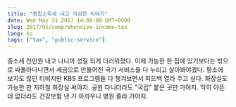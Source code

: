 ```yaml
---
title: "종합소득세 내고 각성한 이야기"
date: Wed May 31 2017 14:00:00 GMT+0900
slug: 2017/05/comprehensive-income-tax
lang: ko
tags: ["tax", "public-service"]
---
```


종소세 천만원 내고 나니까 성질 되게 더러워졌다. 이제 가능한 한 집에 있기보다는 밖으로 싸돌아다니면서 세금으로 만들어진 국가 서비스들 다 누리고 살아봐야겠다. 평소에 보지도 않던 티비지만 KBS 프로그램들 다 챙겨보면서 피드백 열라 주고 싶다. 화장실도 가능한 한 지하철 화장실 써야지. 공원 다니더라도 "국립" 붙은 곳만 가야지. 딱히 아픈 데 없더라도 건강보험 낸 거 아까우니 병원 졸라 가야지.
